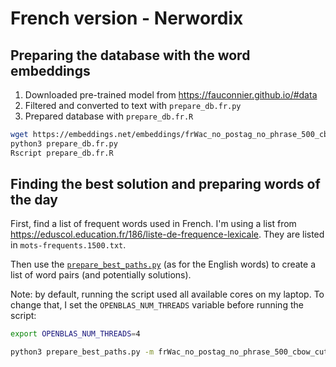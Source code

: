 # French version - Nerwordix

## Preparing the database with the word embeddings

1. Downloaded pre-trained model from https://fauconnier.github.io/#data
1. Filtered and converted to text with `prepare_db.fr.py`
1. Prepared database with `prepare_db.fr.R`

```sh
wget https://embeddings.net/embeddings/frWac_no_postag_no_phrase_500_cbow_cut100.bin
python3 prepare_db.fr.py
Rscript prepare_db.fr.R
```

## Finding the best solution and preparing words of the day

First, find a list of frequent words used in French.
I'm using a list from https://eduscol.education.fr/186/liste-de-frequence-lexicale.
They are listed in `mots-frequents.1500.txt`.

Then use the [`prepare_best_paths.py`](prepare_best_paths.py) (as for the English words) to create a list of word pairs (and potentially solutions).

Note: by default, running the script used all available cores on my laptop. 
To change that, I set the `OPENBLAS_NUM_THREADS` variable before running the script: 

```sh
export OPENBLAS_NUM_THREADS=4

python3 prepare_best_paths.py -m frWac_no_postag_no_phrase_500_cbow_cut100.filtered.tsv.gz -w mots-frequents.1500.txt -o word_pairs.tsv
```

